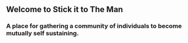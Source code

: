 ## Welcome to Stick it to The Man

### A place for gathering a community of individuals to become mutually self sustaining.
